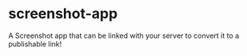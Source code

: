 # screenshot-app
A Screenshot app that can be linked with your server to convert it to a publishable link!
